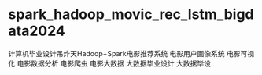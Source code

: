 # spark_hadoop_movic_rec_lstm_bigdata2024
计算机毕业设计吊炸天Hadoop+Spark电影推荐系统 电影用户画像系统 电影可视化 电影数据分析 电影爬虫 电影大数据 大数据毕业设计 大数据毕设
